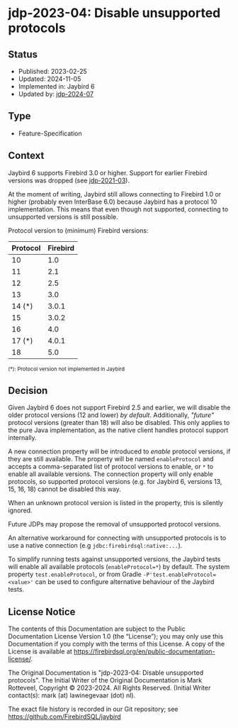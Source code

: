 <!--
SPDX-FileCopyrightText: Copyright 2023-2024 Mark Rotteveel
SPDX-License-Identifier: LicenseRef-PDL-1.0
-->
# jdp-2023-04: Disable unsupported protocols

## Status

- Published: 2023-02-25
- Updated: 2024-11-05
- Implemented in: Jaybird 6
- Updated by: [jdp-2024-07](https://github.com/FirebirdSQL/jaybird/blob/master/devdoc/jdp/jdp-2024-07-add-system-property-to-configure-default-enable-protocol.adoc)

## Type

- Feature-Specification

## Context

Jaybird 6 supports Firebird 3.0 or higher. Support for earlier Firebird versions
was dropped (see [jdp-2021-03](https://github.com/FirebirdSQL/jaybird/blob/master/devdoc/jdp/jdp-2021-03-drop-firebird-2-5-support.md)).

At the moment of writing, Jaybird still allows connecting to Firebird 1.0 or
higher (probably even InterBase 6.0) because Jaybird has a protocol 10
implementation. This means that even though not supported, connecting to
unsupported versions is still possible.

Protocol version to (minimum) Firebird versions:

| Protocol | Firebird |
|----------|----------|
| 10       | 1.0      |
| 11       | 2.1      |
| 12       | 2.5      |
| 13       | 3.0      |
| 14 (*)   | 3.0.1    |
| 15       | 3.0.2    |
| 16       | 4.0      |
| 17 (*)   | 4.0.1    |
| 18       | 5.0      |

<sub>(*): Protocol version not implemented in Jaybird</sub>

## Decision

Given Jaybird 6 does not support Firebird 2.5 and earlier, we will disable
the older protocol versions (12 and lower) _by default_. Additionally, _"future"_ 
protocol versions (greater than 18) will also be disabled. This only applies to
the pure Java implementation, as the native client handles protocol support 
internally.

A new connection property will be introduced to _enable_ protocol versions, if
they are still available. The property will be named `enableProtocol` and
accepts a comma-separated list of protocol versions to enable, or `*` to enable
all available versions. The connection property will only enable protocols, so
supported protocol versions (e.g. for Jaybird 6, versions 13, 15, 16, 18) cannot
be disabled this way.

When an unknown protocol version is listed in the property, this is silently 
ignored.

Future JDPs may propose the removal of unsupported protocol versions.

An alternative workaround for connecting with unsupported protocols is to use 
a native connection (e.g `jdbc:firebirdsql:native:...`).

To simplify running tests against unsupported versions, the Jaybird tests will 
enable all available protocols (`enableProtocol=*`) by default. The system 
property `test.enableProtocol`, or from Gradle `-P'test.enableProtocol=<value>'` 
can be used to configure alternative behaviour of the Jaybird tests.

## License Notice

The contents of this Documentation are subject to the Public Documentation
License Version 1.0 (the “License”); you may only use this Documentation if you
comply with the terms of this License. A copy of the License is available at
<https://firebirdsql.org/en/public-documentation-license/>.

The Original Documentation is "jdp-2023-04: Disable unsupported protocols".
The Initial Writer of the Original Documentation is Mark Rotteveel,
Copyright © 2023-2024. All Rights Reserved. (Initial Writer contact(s):
mark (at) lawinegevaar (dot) nl).

<!--
Contributor(s): ______________________________________.
Portions created by ______ are Copyright © _________ [Insert year(s)]. All Rights Reserved.
(Contributor contact(s): ________________ [Insert hyperlink/alias]).
-->

The exact file history is recorded in our Git repository; see
<https://github.com/FirebirdSQL/jaybird>

